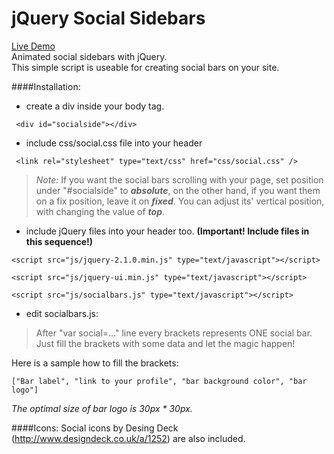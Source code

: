 jQuery Social Sidebars
=============
[Live Demo](http://marta-daniel.hu/gitdemos/socialbars/demo.html)   
Animated social sidebars with jQuery.   
This simple script is useable for creating social bars on your site.

####Installation:

   - create a div inside your body tag.

```
 <div id="socialside"></div>
```

 - include css/social.css file into your header

```
 <link rel="stylesheet" type="text/css" href="css/social.css" />
```
>*Note:*
>If you want the social bars scrolling with your page, set position under "#socialside" to ***absolute***,
>on the other hand, if you want them on a fix position, leave it on ***fixed***.
>You can adjust its' vertical position, with changing the value of ***top***.

 - include jQuery files into your header too.
     **(Important! Include files in this sequence!)**

``` 
<script src="js/jquery-2.1.0.min.js" type="text/javascript"></script>
```
```
<script src="js/jquery-ui.min.js" type="text/javascript"></script>
```
```
<script src="js/socialbars.js" type="text/javascript"></script>
```

 - edit socialbars.js:
        
>After "var social=..." line every brackets represents ONE social bar.   
Just fill the brackets with some data and let the magic happen!
        
Here is a sample how to fill the brackets:

```
["Bar label", "link to your profile", "bar background color", "bar logo"]
```
        
*The optimal size of bar logo is 30px * 30px.*
        
####Icons:
Social icons by Desing Deck (http://www.designdeck.co.uk/a/1252) are also included.

